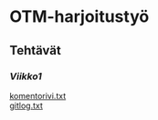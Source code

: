 # OTM-harjoitustyö
## Tehtävät
### *Viikko1*  
[komentorivi.txt](https://github.com/kettroni/otm-harjoitustyo/blob/master/laskarit/viikko1/komentorivi.txt)  
[gitlog.txt](https://github.com/kettroni/otm-harjoitustyo/blob/master/laskarit/viikko1/gitlog.txt)
